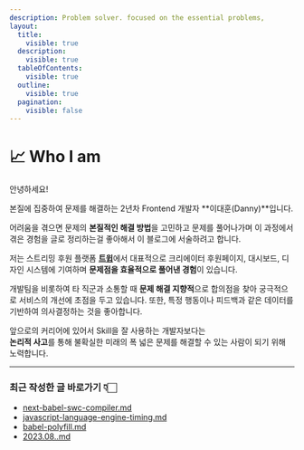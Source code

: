 ```yaml
---
description: Problem solver. focused on the essential problems,
layout:
  title:
    visible: true
  description:
    visible: true
  tableOfContents:
    visible: true
  outline:
    visible: true
  pagination:
    visible: false
---
```


# 📈 Who I am

안녕하세요!

본질에 집중하여 문제를 해결하는 2년차 Frontend 개발자 **이대훈(Danny)**입니다.

어려움을 겪으면 문제의 **본질적인 해결 방법**을 고민하고 문제를 풀어나가며 이 과정에서 겪은 경험을 글로 정리하는걸 좋아해서 이 블로그에 서술하려고 합니다.



저는 스트리밍 후원 플랫폼 [**트윕**](https://app.twip.kr/donate/dann11y)에서 대표적으로 크리에이터 후원페이지, 대시보드, 디자인 시스템에 기여하며 **문제점을 효율적으로 풀어낸 경험**이 있습니다.

개발팀을 비롯하여 타 직군과 소통할 때 **문제 해결 지향적**으로 합의점을 찾아 궁극적으로 서비스의 개선에 초점을 두고 있습니다. 또한, 특정 행동이나 피드백과 같은 데이터를 기반하여 의사결정하는 것을 좋아합니다.



앞으로의 커리어에 있어서 Skill을 잘 사용하는 개발자보다는\
**논리적 사고**를 통해 불확실한 미래의 폭 넓은 문제를 해결할 수 있는 사람이 되기 위해 노력합니다.



***

### 최근 작성한 글 바로가기 👇🏻

* [next-babel-swc-compiler.md](tech/frontend/transpiler/next-babel-swc-compiler.md "mention")
* [javascript-language-engine-timing.md](tech/javascript/javascript-language-engine-timing.md "mention")
* [babel-polyfill.md](tech/frontend/transpiler/babel-polyfill.md "mention")
* [2023.08..md](memoir/2023/2023.08..md "mention")
